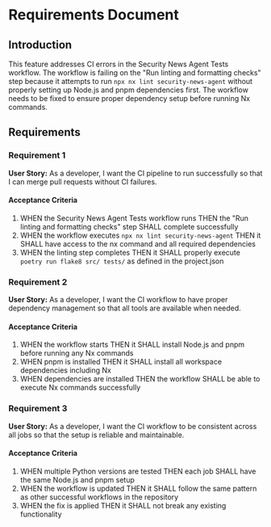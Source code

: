 # Requirements Document

## Introduction

This feature addresses CI errors in the Security News Agent Tests workflow. The workflow is failing on the "Run linting and formatting checks" step because it attempts to run `npx nx lint security-news-agent` without properly setting up Node.js and pnpm dependencies first. The workflow needs to be fixed to ensure proper dependency setup before running Nx commands.

## Requirements

### Requirement 1

**User Story:** As a developer, I want the CI pipeline to run successfully so that I can merge pull requests without CI failures.

#### Acceptance Criteria

1. WHEN the Security News Agent Tests workflow runs THEN the "Run linting and formatting checks" step SHALL complete successfully
2. WHEN the workflow executes `npx nx lint security-news-agent` THEN it SHALL have access to the nx command and all required dependencies
3. WHEN the linting step completes THEN it SHALL properly execute `poetry run flake8 src/ tests/` as defined in the project.json

### Requirement 2

**User Story:** As a developer, I want the CI workflow to have proper dependency management so that all tools are available when needed.

#### Acceptance Criteria

1. WHEN the workflow starts THEN it SHALL install Node.js and pnpm before running any Nx commands
2. WHEN pnpm is installed THEN it SHALL install all workspace dependencies including Nx
3. WHEN dependencies are installed THEN the workflow SHALL be able to execute Nx commands successfully

### Requirement 3

**User Story:** As a developer, I want the CI workflow to be consistent across all jobs so that the setup is reliable and maintainable.

#### Acceptance Criteria

1. WHEN multiple Python versions are tested THEN each job SHALL have the same Node.js and pnpm setup
2. WHEN the workflow is updated THEN it SHALL follow the same pattern as other successful workflows in the repository
3. WHEN the fix is applied THEN it SHALL not break any existing functionality
